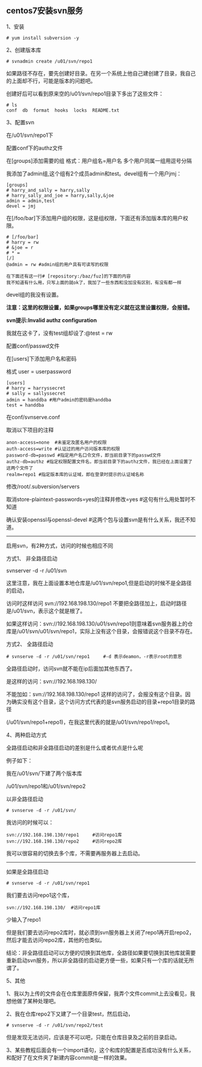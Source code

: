 ## centos7安装svn服务

1、安装

```shell
# yum install subversion -y
```

2、创建版本库

```shell
# svnadmin create /u01/svn/repo1
```

如果路径不存在，要先创建好目录。在另一个系统上他自己建创建了目录，我自己的上面却不行，可能是版本的问题吧。

创建好后可以看到原来空的/u01/svn/repo1目录下多出了这些文件：

```shell
# ls
conf  db  format  hooks  locks  README.txt
```

3、配置svn

在/u01/svn/repo1下

配置conf下的authz文件

在[groups]添加需要的组 格式：用户组名=用户名  多个用户同属一组用逗号分隔

我添加了admin组,这个组有2个成员admin和test。devel组有一个用户jmj：

```shell
[groups]
# harry_and_sally = harry,sally
# harry_sally_and_joe = harry,sally,&joe
admin = admin,test
devel = jmj
```

在[/foo/bar]下添加用户组的权限，这是组权限，下面还有添加版本库的用户权限。

```shell
# [/foo/bar]
# harry = rw
# &joe = r
# * =
[/]
@admin = rw	#admin组的用户具有可读写的权限

在下面还有这一行# [repository:/baz/fuz]的下面的内容
我不知道有什么用，只写上面的就ok了，我加了一些东西和没加没有区别，有没有都一样
```

devel组的我没有设置。

**注意：这里的权限设置，如果groups哪里没有定义就在这里设置权限，会报错。**

**svn提示:Invalid authz configuration**

我就在这卡了，没有test组却设了:@test = rw



配置conf/passwd文件

在[users]下添加用户名和密码

格式 user = userpassword

```shell
[users]
# harry = harryssecret
# sally = sallyssecret
admin = handdba	#用户admin的密码是handdba
test = handdba
```

在conf/svnserve.conf

取消以下项目的注释

```shell
anon-access=none  #未鉴定及匿名用户的权限
auth-access=write #认证过的用户访问版本库的权限
password-db=passwd #指定用户名口令文件，即当前目录下的passwd文件
authz-db=authz #指定权限配置文件名，即当前目录下的authz文件，我已经在上面设置了这两个文件了
realm=repo1	#指定版本库的认证域，即在登录时提示的认证域名称
```

修改/root/.subversion/servers

取消store-plaintext-passwords=yes的注释并修改=yes  #这句有什么用处暂时不知道

确认安装openssl与openssl-devel	#这两个包与设置svn是有什么关系，我还不知道。



---

启用svn，有2种方式，访问的时候也相应不同

方式1、  非全路径启动

svnserver -d -r /u01/svn

这里注意，我在上面设置本地仓库是/u01/svn/repo1,但是启动的时候不是全路径的启动，

访问时这样访问  svn://192.168.198.130/repo1   不要把全路径加上，启动时路径是/u01/svn，表示这个就是根了。

如果这样访问：svn://192.168.198.130/u01/svn/repo1则意味着svn服务器上的仓库是/u01/svn/u01/svn/repo1，实际上没有这个目录，会报错说这个目录不存在。

方式2、  全路径启动

```shell
# svnserve -d -r /u01/svn/repo1		#-d 表示deamon，-r表示root的意思
```

全路径启动时，访问svn就不能在ip后面加其他东西了。

是这样的访问：svn://192.168.198.130/

不能加如：svn://192.168.198.130/repo1  这样的访问了，会报没有这个目录。因为确实没有这个目录，这个访问方式代表的是svn服务启动的目录+repo1目录的路径

(/u01/svn/repo1+repo1)，在我这里代表的就是/u01/svn/repo1/repo1。



4、两种启动方式

全路径启动和非全路径启动的差别是什么或者优点是什么呢

例子如下：

我在/u01/svn/下建了两个版本库

/u01/svn/repo1和/u01/svn/repo2

以非全路径启动

```shell
# svnserve -d -r /u01/svn/
```

我访问的时候可以：

```
svn://192.168.198.130/repo1		#访问repo1库
svn://192.168.198.130/repo2		#访问repo2库
```

我可以很容易的切换去多个库，不需要再服务器上去启动。

---

如果是全路径启动

```shell
# svnserve -d -r /u01/svn/repo1
```

我们要去访问repo1这个库，

```shell
svn://192.168.198.130/	#访问repo1库
```

少输入了repo1

但是我们要去访问repo2库时，就必须到svn服务器上关闭了repo1再开启repo2，然后才能去访问repo2库，其他的也类似。

结论：非全路径启动可以方便的切换到其他库，全路径如果要切换到其他库就需要重新启动svn服务，所以非全路径的启动更方便一些，如果只有一个库的话就无所谓了。

5、其他

1、我以为上传的文件会在仓库里面原件保留，我弄个文件commit上去没看见，我想他做了某种处理吧。

2、我在仓库repo2下又建了一个目录test，然后启动，

```shell
# svnserve -d -r /u01/svn/repo2/test
```

但是发现无法访问，应该是不可以吧，只能在仓库目录及之前的目录启动。

3、某些教程后面会有一个import语句，这个和库的配置是否成功没有什么关系，和配好了在文件夹了新建内容commit是一样的效果。